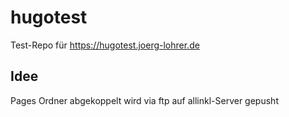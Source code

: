# hugotest

Test-Repo für https://hugotest.joerg-lohrer.de

## Idee

Pages Ordner abgekoppelt wird via ftp auf allinkl-Server gepusht
